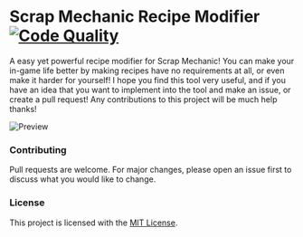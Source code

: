 # Scrap Mechanic Recipe Modifier [![Code Quality](https://app.codacy.com/project/badge/Grade/5caedf5be3f3446196d7e1cb494b8217)](https://www.codacy.com/manual/dentolos19/SmRecipeModifier?utm_source=github.com&amp;utm_medium=referral&amp;utm_content=dentolos19/SmRecipeModifier&amp;utm_campaign=Badge_Grade)

A easy yet powerful recipe modifier for Scrap Mechanic! You can make your in-game life better by making recipes have no requirements at all, or even make it harder for yourself! I hope you find this tool very useful, and if you have an idea that you want to implement into the tool and make an issue, or create a pull request! Any contributions to this project will be much help thanks!

![Preview](https://dentolos19.github.io/previews/smrecipemodifier.png)

### Contributing

Pull requests are welcome. For major changes, please open an issue first to discuss what you would like to change.

### License

This project is licensed with the [MIT License](https://choosealicense.com/licenses/mit).
